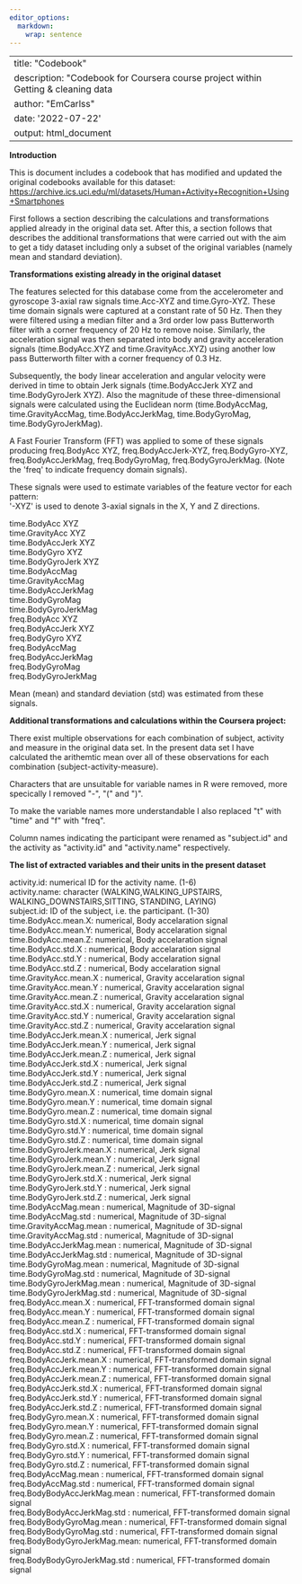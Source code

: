 ```yaml
---
editor_options: 
  markdown: 
    wrap: sentence
---
```


|                                                                                   |
|------------------------------------------------------------------------|
| title: "Codebook"                                                                 |
| description: "Codebook for Coursera course project within Getting & cleaning data |
| author: "EmCarlss"                                                                |
| date: '2022-07-22'                                                                |
| output: html_document                                                             |

**Introduction**

This is document includes a codebook that has modified and updated the original codebooks available for this dataset: <https://archive.ics.uci.edu/ml/datasets/Human+Activity+Recognition+Using+Smartphones>

First follows a section describing the calculations and transformations applied already in the original data set.
After this, a section follows that describes the additional transformations that were carried out with the aim to get a tidy dataset including only a subset of the original variables (namely mean and standard deviation).

**Transformations existing already in the original dataset**

The features selected for this database come from the accelerometer and gyroscope 3-axial raw signals time.Acc-XYZ and time.Gyro-XYZ.
These time domain signals were captured at a constant rate of 50 Hz.
Then they were filtered using a median filter and a 3rd order low pass Butterworth filter with a corner frequency of 20 Hz to remove noise.
Similarly, the acceleration signal was then separated into body and gravity acceleration signals (time.BodyAcc.XYZ and time.GravityAcc.XYZ) using another low pass Butterworth filter with a corner frequency of 0.3 Hz.

Subsequently, the body linear acceleration and angular velocity were derived in time to obtain Jerk signals (time.BodyAccJerk XYZ and time.BodyGyroJerk XYZ).
Also the magnitude of these three-dimensional signals were calculated using the Euclidean norm (time.BodyAccMag, time.GravityAccMag, time.BodyAccJerkMag, time.BodyGyroMag, time.BodyGyroJerkMag).

A Fast Fourier Transform (FFT) was applied to some of these signals producing freq.BodyAcc XYZ, freq.BodyAccJerk-XYZ, freq.BodyGyro-XYZ, freq.BodyAccJerkMag, freq.BodyGyroMag, freq.BodyGyroJerkMag.
(Note the 'freq' to indicate frequency domain signals).

These signals were used to estimate variables of the feature vector for each pattern:\
'-XYZ' is used to denote 3-axial signals in the X, Y and Z directions.

time.BodyAcc XYZ\
time.GravityAcc XYZ\
time.BodyAccJerk XYZ\
time.BodyGyro XYZ\
time.BodyGyroJerk XYZ\
time.BodyAccMag\
time.GravityAccMag\
time.BodyAccJerkMag\
time.BodyGyroMag\
time.BodyGyroJerkMag\
freq.BodyAcc XYZ\
freq.BodyAccJerk XYZ\
freq.BodyGyro XYZ\
freq.BodyAccMag\
freq.BodyAccJerkMag\
freq.BodyGyroMag\
freq.BodyGyroJerkMag

Mean (mean) and standard deviation (std) was estimated from these signals.

**Additional transformations and calculations within the Coursera project:**

There exist multiple observations for each combination of subject, activity and measure in the original data set.
In the present data set I have calculated the arithemtic mean over all of these observations for each combination (subject-activity-measure).

Characters that are unsuitable for variable names in R were removed, more specically I removed "-", "(" and ")".

To make the variable names more understandable I also replaced "t" with "time" and "f" with "freq".

Column names indicating the participant were renamed as "subject.id" and the activity as "activity.id" and "activity.name" respectively.

**The list of extracted variables and their units in the present dataset**

activity.id: numerical ID for the activity name.
(1-6)\
activity.name: character (WALKING,WALKING_UPSTAIRS, WALKING_DOWNSTAIRS,SITTING, STANDING, LAYING)\
subject.id: ID of the subject, i.e. the participant.
(1-30)\
time.BodyAcc.mean.X: numerical, Body accelaration signal\
time.BodyAcc.mean.Y: numerical, Body accelaration signal\
time.BodyAcc.mean.Z: numerical, Body accelaration signal\
time.BodyAcc.std.X : numerical, Body accelaration signal\
time.BodyAcc.std.Y : numerical, Body accelaration signal\
time.BodyAcc.std.Z : numerical, Body accelaration signal\
time.GravityAcc.mean.X : numerical, Gravity accelaration signal\
time.GravityAcc.mean.Y : numerical, Gravity accelaration signal\
time.GravityAcc.mean.Z : numerical, Gravity accelaration signal\
time.GravityAcc.std.X : numerical, Gravity accelaration signal\
time.GravityAcc.std.Y : numerical, Gravity accelaration signal\
time.GravityAcc.std.Z : numerical, Gravity accelaration signal\
time.BodyAccJerk.mean.X : numerical, Jerk signal\
time.BodyAccJerk.mean.Y : numerical, Jerk signal\
time.BodyAccJerk.mean.Z : numerical, Jerk signal\
time.BodyAccJerk.std.X : numerical, Jerk signal\
time.BodyAccJerk.std.Y : numerical, Jerk signal\
time.BodyAccJerk.std.Z : numerical, Jerk signal\
time.BodyGyro.mean.X : numerical, time domain signal\
time.BodyGyro.mean.Y : numerical, time domain signal\
time.BodyGyro.mean.Z : numerical, time domain signal\
time.BodyGyro.std.X : numerical, time domain signal\
time.BodyGyro.std.Y : numerical, time domain signal\
time.BodyGyro.std.Z : numerical, time domain signal\
time.BodyGyroJerk.mean.X : numerical, Jerk signal\
time.BodyGyroJerk.mean.Y : numerical, Jerk signal\
time.BodyGyroJerk.mean.Z : numerical, Jerk signal\
time.BodyGyroJerk.std.X : numerical, Jerk signal\
time.BodyGyroJerk.std.Y : numerical, Jerk signal\
time.BodyGyroJerk.std.Z : numerical, Jerk signal\
time.BodyAccMag.mean : numerical, Magnitude of 3D-signal\
time.BodyAccMag.std : numerical, Magnitude of 3D-signal\
time.GravityAccMag.mean : numerical, Magnitude of 3D-signal\
time.GravityAccMag.std : numerical, Magnitude of 3D-signal\
time.BodyAccJerkMag.mean : numerical, Magnitude of 3D-signal\
time.BodyAccJerkMag.std : numerical, Magnitude of 3D-signal\
time.BodyGyroMag.mean : numerical, Magnitude of 3D-signal\
time.BodyGyroMag.std : numerical, Magnitude of 3D-signal\
time.BodyGyroJerkMag.mean : numerical, Magnitude of 3D-signal\
time.BodyGyroJerkMag.std : numerical, Magnitude of 3D-signal\
freq.BodyAcc.mean.X : numerical, FFT-transformed domain signal\
freq.BodyAcc.mean.Y : numerical, FFT-transformed domain signal\
freq.BodyAcc.mean.Z : numerical, FFT-transformed domain signal\
freq.BodyAcc.std.X : numerical, FFT-transformed domain signal\
freq.BodyAcc.std.Y : numerical, FFT-transformed domain signal\
freq.BodyAcc.std.Z : numerical, FFT-transformed domain signal\
freq.BodyAccJerk.mean.X : numerical, FFT-transformed domain signal\
freq.BodyAccJerk.mean.Y : numerical, FFT-transformed domain signal\
freq.BodyAccJerk.mean.Z : numerical, FFT-transformed domain signal\
freq.BodyAccJerk.std.X : numerical, FFT-transformed domain signal\
freq.BodyAccJerk.std.Y : numerical, FFT-transformed domain signal\
freq.BodyAccJerk.std.Z : numerical, FFT-transformed domain signal\
freq.BodyGyro.mean.X : numerical, FFT-transformed domain signal\
freq.BodyGyro.mean.Y : numerical, FFT-transformed domain signal\
freq.BodyGyro.mean.Z : numerical, FFT-transformed domain signal\
freq.BodyGyro.std.X : numerical, FFT-transformed domain signal\
freq.BodyGyro.std.Y : numerical, FFT-transformed domain signal\
freq.BodyGyro.std.Z : numerical, FFT-transformed domain signal\
freq.BodyAccMag.mean : numerical, FFT-transformed domain signal\
freq.BodyAccMag.std : numerical, FFT-transformed domain signal\
freq.BodyBodyAccJerkMag.mean : numerical, FFT-transformed domain signal\
freq.BodyBodyAccJerkMag.std : numerical, FFT-transformed domain signal\
freq.BodyBodyGyroMag.mean : numerical, FFT-transformed domain signal\
freq.BodyBodyGyroMag.std : numerical, FFT-transformed domain signal\
freq.BodyBodyGyroJerkMag.mean: numerical, FFT-transformed domain signal\
freq.BodyBodyGyroJerkMag.std : numerical, FFT-transformed domain signal
